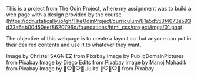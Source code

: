 This is a project from The Odin Project, where my assignment was to build a web page with a design provided by the course
(https://cdn.statically.io/gh/TheOdinProject/curriculum/81a5d553f4073e593d23a6ab00d50eef8620796d/foundations/html_css/project/imgs/01.png).

The objective of this webpage is to create a layout so that anyone can put in their desired contents and use it to whatever they want. 

Image by Christel SAGNIEZ from Pixabay
Image by PublicDomainPictures from Pixabay
Image by Diego Edits from Pixabay
Image by Manoj Mahadik from Pixabay
Image by 🌸♡💙♡🌸 Julita 🌸♡💙♡🌸 from Pixabay
